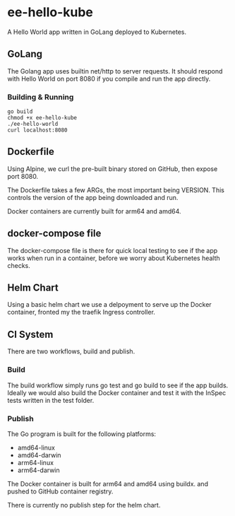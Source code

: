 # ee-hello-kube

A Hello World app written in GoLang deployed to Kubernetes.

## GoLang

The Golang app uses builtin net/http to server requests.
It should respond with Hello World on port 8080 if you compile and run the app directly.

### Building & Running

```shell
go build
chmod +x ee-hello-kube
./ee-hello-world
curl localhost:8080
```

## Dockerfile

Using Alpine, we curl the pre-built binary stored on GitHub, then expose port 8080.

The Dockerfile takes a few ARGs, the most important being VERSION. This controls the version of the app being downloaded and run.

Docker containers are currently built for arm64 and amd64.

## docker-compose file

The docker-compose file is there for quick local testing to see if the app works when run in a container, before we worry about Kubernetes health checks.

## Helm Chart

Using a basic helm chart we use a delpoyment to serve up the Docker container, fronted my the traefik Ingress controller.

## CI System

There are two workflows, build and publish.

### Build

The build workflow simply runs go test and go build to see if the app builds.
Ideally we would also build the Docker container and test it with the InSpec tests written in the test folder.

### Publish

The Go program is built for the following platforms:

- amd64-linux
- amd64-darwin
- arm64-linux
- arm64-darwin

The Docker container is built for arm64 and amd64 using buildx. and pushed to GitHub container registry.

There is currently no publish step for the helm chart.
